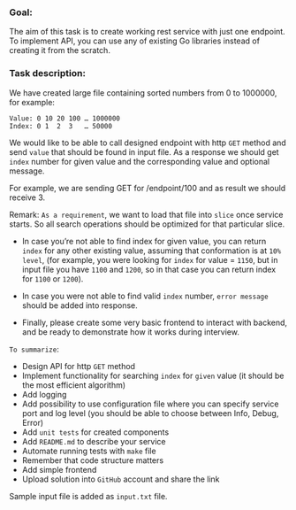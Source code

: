 ### Goal:
The aim of this task is to create working rest service with just one endpoint.
To implement API, you can use any of existing Go libraries instead of creating it from the scratch.

### Task description:
We have created large file containing sorted numbers from 0 to 1000000, for example:

```
Value: 0 10 20 100 … 1000000
Index: 0 1  2  3   … 50000
```

We would like to be able to call designed endpoint with http `GET` method and send `value` that should be found in input file.
As a response we should get `index` number for given value and the corresponding value and optional message.

For example, we are sending GET for /endpoint/100 and as result we should receive 3. 

Remark: `As a requirement`, we want to load that file into `slice` once service starts.
So all search operations should be optimized for that particular slice.

- In case you’re not able to find index for given value, you can return `index` for any other existing value, assuming that conformation is at `10% level`, (for example, you were looking for `index` for value = `1150`, but in input file you have `1100` and `1200`, so in that case you can return index for `1100` or `1200`).
 
- In case you were not able to find valid `index` number, `error message` should be added into response.

- Finally, please create some very basic frontend to interact with backend, and be ready to demonstrate how it works during interview.

`To summarize`:
- Design API for http `GET` method
- Implement functionality for searching `index` for `given` value (it should be the most efficient algorithm) 
- Add logging
- Add possibility to use configuration file where you can specify service port and log level (you should be able to choose between Info, Debug, Error)
- Add `unit tests` for created components
- Add `README.md` to describe your service
- Automate running tests with `make` file
- Remember that code structure matters
- Add simple frontend
- Upload solution into `GitHub` account and share the link

Sample input file is added as `input.txt` file.
